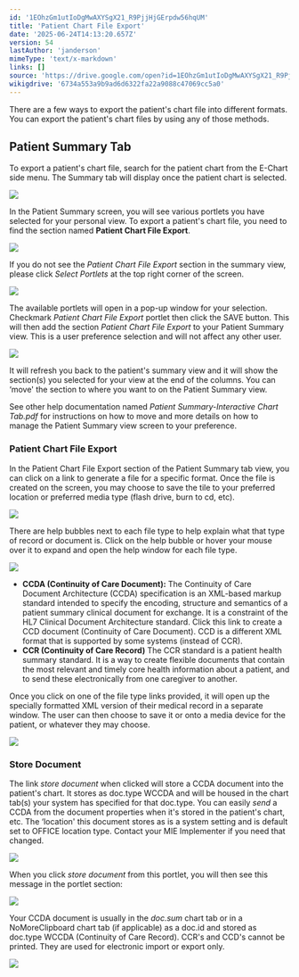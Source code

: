```yaml
---
id: '1EOhzGm1utIoDgMwAXYSgX21_R9PjjHjGErpdw56hqUM'
title: 'Patient Chart File Export'
date: '2025-06-24T14:13:20.657Z'
version: 54
lastAuthor: 'janderson'
mimeType: 'text/x-markdown'
links: []
source: 'https://drive.google.com/open?id=1EOhzGm1utIoDgMwAXYSgX21_R9PjjHjGErpdw56hqUM'
wikigdrive: '6734a553a9b9ad6d6322fa22a9088c47069cc5a0'
---
```

There are a few ways to export the patient's chart file into different formats. You can export the patient's chart files by using any of those methods.

## Patient Summary Tab

To export a patient's chart file, search for the patient chart from the E-Chart side menu. The Summary tab will display once the patient chart is selected.

![](../patient-chart-file-export.assets/ef2efb593321139d0dbe7318f87bc86e.png)

In the Patient Summary screen, you will see various portlets you have selected for your personal view. To export a patient's chart file, you need to find the section named **Patient Chart File Export**.

![](../patient-chart-file-export.assets/37a9bbc77b4c2838c6d7ae8195c2d5af.png)

If you do not see the *Patient Chart File Export* section in the summary view, please click *Select Portlets* at the top right corner of the screen.

![](../patient-chart-file-export.assets/9466e834c4b7971a1cf939dacb7aec6d.png)

The available portlets will open in a pop-up window for your selection. Checkmark *Patient Chart File Export* portlet then click the SAVE button. This will then add the section *Patient Chart File Export* to your Patient Summary view. This is a user preference selection and will not affect any other user.

![](../patient-chart-file-export.assets/21165481c7003413d848a204d61b1bd3.png)

It will refresh you back to the patient's summary view and it will show the section(s) you selected for your view at the end of the columns. You can ‘move' the section to where you want to on the Patient Summary view.

See other help documentation named *Patient Summary-Interactive Chart Tab.pdf* for instructions on how to move and more details on how to manage the Patient Summary view screen to your preference.

### Patient Chart File Export

In the Patient Chart File Export section of the Patient Summary tab view, you can click on a link to generate a file for a specific format. Once the file is created on the screen, you may choose to save the tile to your preferred location or preferred media type (flash drive, burn to cd, etc).

![](../patient-chart-file-export.assets/7d72430a1ffd779cb711f95923dc618a.png)

There are help bubbles next to each file type to help explain what that type of record or document is. Click on the help bubble or hover your mouse over it to expand and open the help window for each file type.

![](../patient-chart-file-export.assets/094e8b25b16e25620a8a4925d0ab8c4c.png)

* <strong>CCDA (Continuity of Care Document):</strong> The Continuity of Care Document Architecture (CCDA) specification is an XML-based markup standard intended to specify the encoding, structure and semantics of a patient summary clinical document for exchange. It is a constraint of the HL7 Clinical Document Architecture standard. Click this link to create a CCD document (Continuity of Care Document). CCD is a different XML format that is supported by some systems (instead of CCR).
* <strong>CCR (Continuity of Care Record)</strong> The CCR standard is a patient health summary standard. It is a way to create flexible documents that contain the most relevant and timely core health information about a patient, and to send these electronically from one caregiver to another.

Once you click on one of the file type links provided, it will open up the specially formatted XML version of their medical record in a separate window. The user can then choose to save it or onto a media device for the patient, or whatever they may choose.

![](../patient-chart-file-export.assets/bfe5596e2412e02f8f4bdede6bfd4636.png)

### Store Document

The link *store document* when clicked will store a CCDA document into the patient's chart. It stores as doc.type WCCDA and will be housed in the chart tab(s) your system has specified for that doc.type. You can easily *send* a CCDA from the document properties when it's stored in the patient's chart, etc. The ‘location' this document stores as is a system setting and is default set to OFFICE location type. Contact your MIE Implementer if you need that changed.

![](../patient-chart-file-export.assets/4d98e3d4644a3c144f6d92280adf75ba.png)

When you click *store document* from this portlet, you will then see this message in the portlet section:

![](../patient-chart-file-export.assets/e53700db1c90a5d1789b65832a0d71c4.png)

Your CCDA document is usually in the *doc.sum* chart tab or in a NoMoreClipboard chart tab (if applicable) as a doc.id and stored as doc.type WCCDA (Continuity of Care Record). CCR's and CCD's cannot be printed. They are used for electronic import or export only.

![](../patient-chart-file-export.assets/42bd987c99222a9fcedfde85988c1d6b.png)
